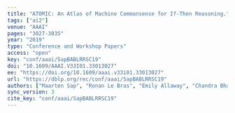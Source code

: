 ```yaml
---
title: "ATOMIC: An Atlas of Machine Commonsense for If-Then Reasoning."
tags: ["ai2"]
venue: "AAAI"
pages: "3027-3035"
year: "2019"
type: "Conference and Workshop Papers"
access: "open"
key: "conf/aaai/SapBABLRRSC19"
doi: "10.1609/AAAI.V33I01.33013027"
ee: "https://doi.org/10.1609/aaai.v33i01.33013027"
url: "https://dblp.org/rec/conf/aaai/SapBABLRRSC19"
authors: ["Maarten Sap", "Ronan Le Bras", "Emily Allaway", "Chandra Bhagavatula", "Nicholas Lourie", "Hannah Rashkin", "Brendan Roof", "Noah A. Smith", "Yejin Choi"]
sync_version: 3
cite_key: "conf/aaai/SapBABLRRSC19"
---
```

